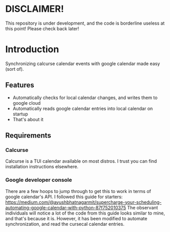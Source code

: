 # DISCLAIMER!

This repository is under development, and the code is borderline useless at this point! Please check back later!

# Introduction

Synchronizing calcurse calendar events with google calendar made easy (sort of).

## Features

- Automatically checks for local calendar changes, and writes them to google cloud
- Automatically reads google calendar entries into local calendar on startup
- That's about it

## Requirements

### Calcurse
Calcurse is a TUI calendar available on most distros. I trust you can find installation instructions elsewhere.

### Google developer console
There are a few hoops to jump through to get this to work in terms of google calendar's API. I followed this guide for starters:
https://medium.com/@ayushbhatnagarmit/supercharge-your-scheduling-automating-google-calendar-with-python-87f752010375
The observant individuals will notice a lot of the code from this guide looks similar to mine, and that's because it is. However, it has been modified to automate synchronization, and read the cursecal calendar entries.

